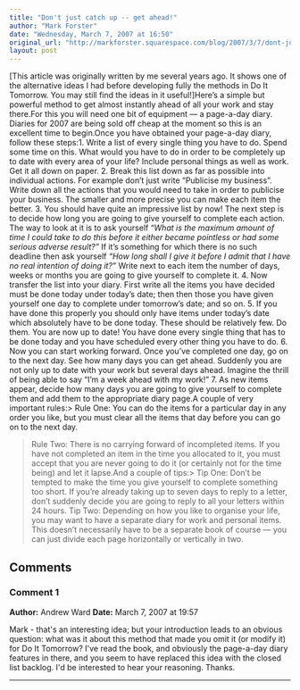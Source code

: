 ```yaml
---
title: "Don't just catch up -- get ahead!"
author: "Mark Forster"
date: "Wednesday, March 7, 2007 at 16:50"
original_url: "http://markforster.squarespace.com/blog/2007/3/7/dont-just-catch-up-get-ahead.html"
layout: post
---
```


[This article was originally written by me several years ago. It shows one of the alternative ideas I had before developing fully the methods in Do It Tomorrow. You may still find the ideas in it useful!]Here’s a simple but powerful method to get almost instantly ahead of all your work and stay there.For this you will need one bit of equipment — a page-a-day diary. Diaries for 2007 are being sold off cheap at the moment so this is an excellent time to begin.Once you have obtained your page-a-day diary, follow these steps:1. Write a list of every single thing you have to do. Spend some time on this. What would you have to do in order to be completely up to date with every area of your life? Include personal things as well as work. Get it all down on paper.
2. Break this list down as far as possible into individual actions. For example don’t just write “Publicise my business”. Write down all the actions that you would need to take in order to publicise your business. The smaller and more precise you can make each item the better.
3. You should have quite an impressive list by now! The next step is to decide how long you are going to give yourself to complete each action. The way to look at it is to ask yourself “*What is the maximum amount of time I could take to do this before it either became pointless or had some serious adverse result?”* If it’s something for which there is no such deadline then ask yourself *“How long shall I give it before I admit that I have no real intention of doing it?”* Write next to each item the number of days, weeks or months you are going to give yourself to complete it.
4. Now transfer the list into your diary. First write all the items you have decided must be done today under today’s date; then then those you have given yourself one day to complete under tomorrow’s date; and so on.
5. If you have done this properly you should only have items under today’s date which absolutely have to be done today. These should be relatively few. Do them. You are now up to date! You have done every single thing that has to be done today and you have scheduled every other thing you have to do.
6. Now you can start working forward. Once you’ve completed one day, go on to the next day. See how many days you can get ahead. Suddenly you are not only up to date with your work but several days ahead. Imagine the thrill of being able to say “I’m a week ahead with my work!”
7. As new items appear, decide how many days you are going to give yourself to complete them and add them to the appropriate diary page.A couple of very important rules:> Rule One: You can do the items for a particular day in any order you like, but you must clear all the items that day before you can go on to the next day.
> Rule Two: There is no carrying forward of incompleted items. If you have not completed an item in the time you allocated to it, you must accept that you are never going to do it (or certainly not for the time being) and let it lapse.And a couple of tips:> Tip One: Don’t be tempted to make the time you give yourself to complete something too short. If you’re already taking up to seven days to reply to a letter, don’t suddenly decide you are going to reply to all your letters within 24 hours.
> Tip Two: Depending on how you like to organise your life, you may want to have a separate diary for work and personal items. This doesn’t necessarily have to be a separate book of course — you can just divide each page horizontally or vertically in two.

## Comments

### Comment 1
**Author:** Andrew Ward
**Date:** March 7, 2007 at 19:57

Mark - that's an interesting idea; but your introduction leads to an obvious question: what was it about this method that made you omit it (or modify it) for Do It Tomorrow? I've read the book, and obviously the page-a-day diary features in there, and you seem to have replaced this idea with the closed list backlog. I'd be interested to hear your reasoning. Thanks.

---

